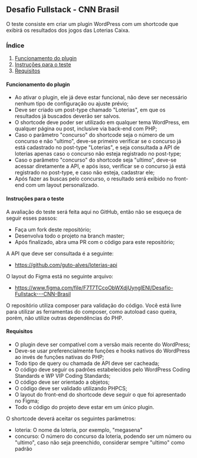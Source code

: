 ## Desafio Fullstack - CNN Brasil

O teste consiste em criar um plugin WordPress com um shortcode que exibirá os resultados dos jogos das Loterias Caixa.

### Índice

1. [Funcionamento do plugin](#funcionamento-do-plugin)
2. [Instruções para o teste](#instruções-para-o-teste)
3. [Requisitos](#requisitos)

#### Funcionamento do plugin

- Ao ativar o plugin, ele já deve estar funcional, não deve ser necessário nenhum tipo de configuração ou ajuste prévio;
- Deve ser criado um post-type chamado "Loterias", em que os resultados já buscados deverão ser salvos.
- O shortcode deve poder ser utilizado em qualquer tema WordPress, em qualquer página ou post, inclusive via back-end com PHP;
- Caso o parâmetro "concurso" do shortcode seja o número de um concurso e não "ultimo", deve-se primeiro verificar se o concurso já está cadastrado no post-type "Loterias", e seja consultada a API de loterias apenas caso o concurso não esteja registrado no post-type;
- Caso o parâmetro "concurso" do shortcode seja "ultimo", deve-se acessar diretamente a API, e após isso, verificar se o concurso já está registrado no post-type, e caso não esteja, cadastrar ele;
- Após fazer as buscas pelo concurso, o resultado será exibido no front-end com um layout personalizado.

#### Instruções para o teste

A avaliação do teste será feita aqui no GitHub, então não se esqueça de seguir esses passos:

- Faça um fork deste repositório;
- Desenvolva todo o projeto na branch master;
- Após finalizado, abra uma PR com o código para este repositório;

A API que deve ser consultada é a seguinte:

- https://github.com/guto-alves/loterias-api

O layout do Figma está no seguinte arquivo:

- https://www.figma.com/file/F7T7TCcoObWXdjUyngIENl/Desafio-Fullstack---CNN-Brasil

O repositório utiliza composer para validação do código. Você está livre para utilizar as ferramentas do composer, como autoload caso queira, porém, não utilize outras dependências do PHP.

#### Requisitos

- O plugin deve ser compatível com a versão mais recente do WordPress;
- Deve-se usar preferencialmente funções e hooks nativos do WordPress ao invés de funções nativas do PHP;
- Todo tipo de query ou chamada de API deve ser cacheada;
- O código deve seguir os padrões estabelecidos pelo WordPress Coding Standards e WP VIP Coding Standards;
- O código deve ser orientado a objetos;
- O código deve ser validado utilizando PHPCS;
- O layout do front-end do shortcode deve seguir o que foi apresentado no Figma;
- Todo o código do projeto deve estar em um único plugin.

O shortcode deverá aceitar os seguintes parâmetros:

- loteria: O nome da loteria, por exemplo, "megasena"
- concurso: O número do concurso da loteria, podendo ser um número ou "ultimo", caso não seja preenchido, considerar sempre "ultimo" como padrão
